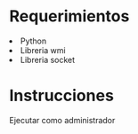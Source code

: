 <h1>Requerimientos</h1>
<li>Python</li>
<li>Libreria wmi</li>
<li>Libreria socket</li>

<h1>Instrucciones</h1>
<p>Ejecutar como administrador</p>

